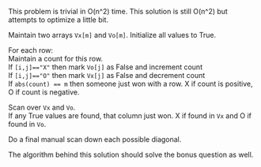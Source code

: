 This problem is trivial in O(n^2) time. This solution is still O(n^2) but attempts to optimize a little bit.

Maintain two arrays `Vx[m]` and `Vo[m]`. Initialize all values to True.

For each row:  
Maintain a count for this row.  
If `[i,j]=="X"` then mark `Vo[j]` as False and increment count  
If `[i,j]=="O"` then mark `Vx[j]` as False and decrement count  
If `abs(count) == m` then someone just won with a row. X if count is positive, O if count is negative.

Scan over `Vx` and `Vo`.  
If any True values are found, that column just won. X if found in `Vx` and O if found in `Vo`.  

Do a final manual scan down each possible diagonal. 

The algorithm behind this solution should solve the bonus question as well.
